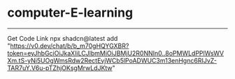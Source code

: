 # computer-E-learning
_________________________________________________________________________
Get Code Link npx shadcn@latest add "https://v0.dev/chat/b/b_m70gHQYGXBR?token=eyJhbGciOiJkaXIiLCJlbmMiOiJBMjU2R0NNIn0..8oPMWLdPPlWsWVXm.tS-yNi5UOgWmsRdw2RectEvjWCb5lPoADWUC3m13enHgnc6RIJvZ-TAR7uY.V6u-pTZhjOKsgMrwLdJKtw"
